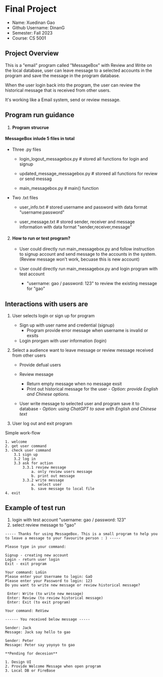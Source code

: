 # Final Project


* Name: Xuedinan Gao
* Github Username: DinanG
* Semester: Fall 2023
* Course: CS 5001 


## Project Overview

This is a "email" program called "MessageBox" with Review and Write on the local database, user can leave message to a selected accounts in the program and save the message in the program database.

When the user login back into the program, the user can review the historical message that is received from other users.

It's working like a Email system, send or review message.


## Program run guidance

1. #### Program strucrue 

#### MessageBox inlude 5 files in total

- Three .py files
    - login_logout_messagebox.py # stored all functions for login and signup

    - updated_message_messagebox.py # storeed all functions for review or send messag 

    - main_messagebox.py # main() function

- Two .txt files
    - user_info.txt # stored username and password with data format "username:password"

    - user_message.txt # stored sender, receiver and message information with data format "sender,receiver,message"
    
2. #### How to run or test program? 
    - User could directly run main_messagebox.py and follow instruction to signup account and send message to the accounts in the system. (Review message won't work, becuase this is new account)

    - User could directly run main_messagebox.py and login program with test account 
        - "username: gao / password: 123" to review the existing message for "gao"

## Interactions with users are

1. User selects login or sign up for program

    - Sign up with user name and credential (signup)
        - Program provide error message when username is invalid or exsits
    - Login prorgam with user information (login)

2. Select a audience want to leave message or review message received from other users

    - Provide defual users
    - Review message
        - Return empty message when no message exsit
        - Print out historical message for the user
            *- Option: provide English and Chinese options.*

    - User write message to selected user and program save it to database
        *- Option: using ChatGPT to save with English and Chinese text*

3. User log out and exit program


Simple work-flow

    1. welcome
    2. get user command
    3. check user command
        3.1 sign up
        3.2 log in
        3.3 ask for action
            3.3.1 review message
                a. only review users message
                b. print out message
            3.3.2 write message
                a. select user
                b. save message to local file
    4. exit 

## Example of test run

1. login with test account "username: gao / password: 123"
2. select review message to "gao"

```
----- Thanks for using MessageBox. This is a small program to help you to leave a message to your favourite person : ) -----

Please type in your command:
 
Signup - creating new account 
Login - return user login 
Exit - exit program

Your command: LoGin
Please enter your Username to login: GaO
Please enter your Password to login: 123
Do you want to write new message or review historical message?

 Enter: Write (to write new message)
 Enter: Review (to review historical message)
 Enter: Exit (to exit program)

Your command: ReView

------ You received below message -----

Sender: Jack
Message: Jack say hello to gao

Sender: Peter
Message: Peter say yoyoyo to gao
```

```
**Pending for decesion**

1. Design UI
2. Provide Welcome Message when open program
3. Local DB or FireBase

```